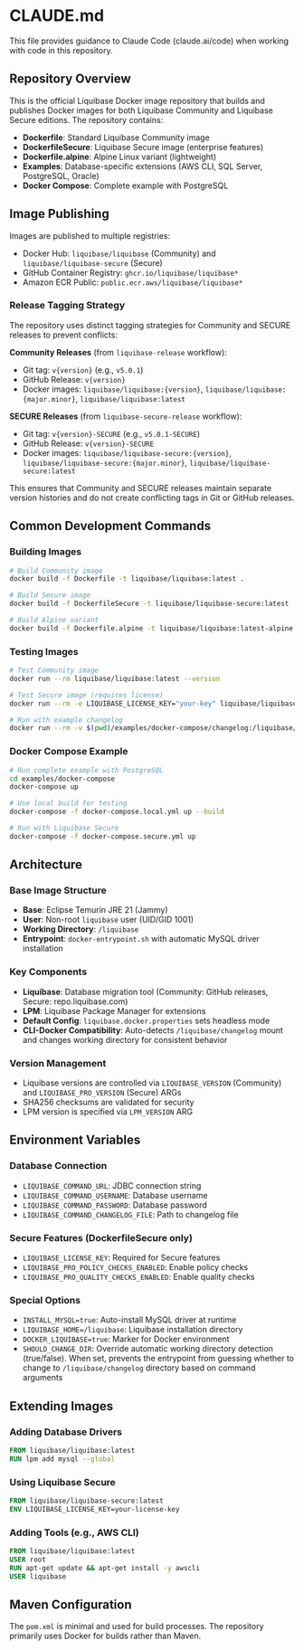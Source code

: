 # CLAUDE.md

This file provides guidance to Claude Code (claude.ai/code) when working with code in this repository.

## Repository Overview

This is the official Liquibase Docker image repository that builds and publishes Docker images for both Liquibase Community and Liquibase Secure editions. The repository contains:

- **Dockerfile**: Standard Liquibase Community image
- **DockerfileSecure**: Liquibase Secure image (enterprise features)
- **Dockerfile.alpine**: Alpine Linux variant (lightweight)
- **Examples**: Database-specific extensions (AWS CLI, SQL Server, PostgreSQL, Oracle)
- **Docker Compose**: Complete example with PostgreSQL

## Image Publishing

Images are published to multiple registries:

- Docker Hub: `liquibase/liquibase` (Community) and `liquibase/liquibase-secure` (Secure)
- GitHub Container Registry: `ghcr.io/liquibase/liquibase*`
- Amazon ECR Public: `public.ecr.aws/liquibase/liquibase*`

### Release Tagging Strategy

The repository uses distinct tagging strategies for Community and SECURE releases to prevent conflicts:

**Community Releases** (from `liquibase-release` workflow):

- Git tag: `v{version}` (e.g., `v5.0.1`)
- GitHub Release: `v{version}`
- Docker images: `liquibase/liquibase:{version}`, `liquibase/liquibase:{major.minor}`, `liquibase/liquibase:latest`

**SECURE Releases** (from `liquibase-secure-release` workflow):

- Git tag: `v{version}-SECURE` (e.g., `v5.0.1-SECURE`)
- GitHub Release: `v{version}-SECURE`
- Docker images: `liquibase/liquibase-secure:{version}`, `liquibase/liquibase-secure:{major.minor}`, `liquibase/liquibase-secure:latest`

This ensures that Community and SECURE releases maintain separate version histories and do not create conflicting tags in Git or GitHub releases.

## Common Development Commands

### Building Images

```bash
# Build Community image
docker build -f Dockerfile -t liquibase/liquibase:latest .

# Build Secure image
docker build -f DockerfileSecure -t liquibase/liquibase-secure:latest .

# Build Alpine variant
docker build -f Dockerfile.alpine -t liquibase/liquibase:latest-alpine .
```

### Testing Images

```bash
# Test Community image
docker run --rm liquibase/liquibase:latest --version

# Test Secure image (requires license)
docker run --rm -e LIQUIBASE_LICENSE_KEY="your-key" liquibase/liquibase-secure:latest --version

# Run with example changelog
docker run --rm -v $(pwd)/examples/docker-compose/changelog:/liquibase/changelog liquibase/liquibase:latest --changelog-file=db.changelog-master.xml validate
```

### Docker Compose Example

```bash
# Run complete example with PostgreSQL
cd examples/docker-compose
docker-compose up

# Use local build for testing
docker-compose -f docker-compose.local.yml up --build

# Run with Liquibase Secure
docker-compose -f docker-compose.secure.yml up
```

## Architecture

### Base Image Structure

- **Base**: Eclipse Temurin JRE 21 (Jammy)
- **User**: Non-root `liquibase` user (UID/GID 1001)
- **Working Directory**: `/liquibase`
- **Entrypoint**: `docker-entrypoint.sh` with automatic MySQL driver installation

### Key Components

- **Liquibase**: Database migration tool (Community: GitHub releases, Secure: repo.liquibase.com)
- **LPM**: Liquibase Package Manager for extensions
- **Default Config**: `liquibase.docker.properties` sets headless mode
- **CLI-Docker Compatibility**: Auto-detects `/liquibase/changelog` mount and changes working directory for consistent behavior

### Version Management

- Liquibase versions are controlled via `LIQUIBASE_VERSION` (Community) and `LIQUIBASE_PRO_VERSION` (Secure) ARGs
- SHA256 checksums are validated for security
- LPM version is specified via `LPM_VERSION` ARG

## Environment Variables

### Database Connection

- `LIQUIBASE_COMMAND_URL`: JDBC connection string
- `LIQUIBASE_COMMAND_USERNAME`: Database username
- `LIQUIBASE_COMMAND_PASSWORD`: Database password
- `LIQUIBASE_COMMAND_CHANGELOG_FILE`: Path to changelog file

### Secure Features (DockerfileSecure only)

- `LIQUIBASE_LICENSE_KEY`: Required for Secure features
- `LIQUIBASE_PRO_POLICY_CHECKS_ENABLED`: Enable policy checks
- `LIQUIBASE_PRO_QUALITY_CHECKS_ENABLED`: Enable quality checks

### Special Options

- `INSTALL_MYSQL=true`: Auto-install MySQL driver at runtime
- `LIQUIBASE_HOME=/liquibase`: Liquibase installation directory
- `DOCKER_LIQUIBASE=true`: Marker for Docker environment
- `SHOULD_CHANGE_DIR`: Override automatic working directory detection (true/false). When set, prevents the entrypoint from guessing whether to change to `/liquibase/changelog` directory based on command arguments

## Extending Images

### Adding Database Drivers

```dockerfile
FROM liquibase/liquibase:latest
RUN lpm add mysql --global
```

### Using Liquibase Secure

```dockerfile
FROM liquibase/liquibase-secure:latest
ENV LIQUIBASE_LICENSE_KEY=your-license-key
```

### Adding Tools (e.g., AWS CLI)

```dockerfile
FROM liquibase/liquibase:latest
USER root
RUN apt-get update && apt-get install -y awscli
USER liquibase
```

## Maven Configuration

The `pom.xml` is minimal and used for build processes. The repository primarily uses Docker for builds rather than Maven.
